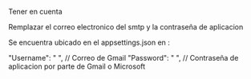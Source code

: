 Tener en cuenta

Remplazar el correo electronico del smtp y la contraseña de aplicacion 

Se encuentra ubicado en el appsettings.json en :

"Username": " ", // Correo de Gmail
"Password": " ", // Contraseña de aplicacion por parte de Gmail o Microsoft
